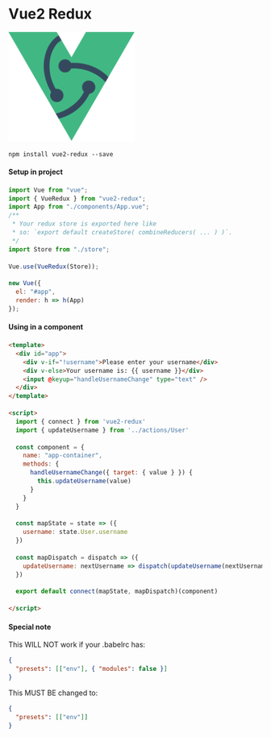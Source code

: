 # Vue2 Redux

<img src="https://raw.githubusercontent.com/mini-eggs/Vue2-Redux/master/logo/logo-variation-2.png" alt="" data-canonical-src="https://raw.githubusercontent.com/mini-eggs/Vue2-Redux/master/logo/logo-variation-2.png" width="250" />

`npm install vue2-redux --save`

#### Setup in project

```javascript
import Vue from "vue";
import { VueRedux } from "vue2-redux";
import App from "./components/App.vue";
/**
 * Your redux store is exported here like
 * so: `export default createStore( combineReducers( ... ) )`.
 */
import Store from "./store";

Vue.use(VueRedux(Store));

new Vue({
  el: "#app",
  render: h => h(App)
});
```

#### Using in a component

```html
<template>
  <div id="app">
    <div v-if="!username">Please enter your username</div>
    <div v-else>Your username is: {{ username }}</div>
    <input @keyup="handleUsernameChange" type="text" />
  </div>
</template>

<script>
  import { connect } from 'vue2-redux'
  import { updateUsername } from '../actions/User'

  const component = {
    name: "app-container",
    methods: {
      handleUsernameChange({ target: { value } }) {
        this.updateUsername(value)
      }
    }
  }

  const mapState = state => ({
    username: state.User.username
  })

  const mapDispatch = dispatch => ({
    updateUsername: nextUsername => dispatch(updateUsername(nextUsername))
  })

  export default connect(mapState, mapDispatch)(component)

</script>
```

#### Special note

This WILL NOT work if your .babelrc has:
```json
{
  "presets": [["env"], { "modules": false }]
}
```

This MUST BE changed to:
```json
{
  "presets": [["env"]]
}
```